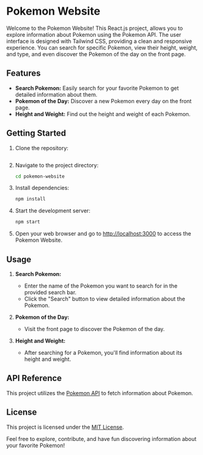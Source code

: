 # Pokemon Website

Welcome to the Pokemon Website! This React.js project, allows you to explore information about Pokemon using the Pokemon API. The user interface is designed with Tailwind CSS, providing a clean and responsive experience. You can search for specific Pokemon, view their height, weight, and type, and even discover the Pokemon of the day on the front page.

## Features

- **Search Pokemon:** Easily search for your favorite Pokemon to get detailed information about them.
- **Pokemon of the Day:** Discover a new Pokemon every day on the front page.
- **Height and Weight:** Find out the height and weight of each Pokemon.

## Getting Started

1. Clone the repository:

    ```bash
    
    ```

2. Navigate to the project directory:

    ```bash
    cd pokemon-website
    ```

3. Install dependencies:

    ```bash
    npm install
    ```

4. Start the development server:

    ```bash
    npm start
    ```

5. Open your web browser and go to [http://localhost:3000](http://localhost:3000) to access the Pokemon Website.

## Usage

1. **Search Pokemon:**
    - Enter the name of the Pokemon you want to search for in the provided search bar.
    - Click the "Search" button to view detailed information about the Pokemon.

2. **Pokemon of the Day:**
    - Visit the front page to discover the Pokemon of the day.

3. **Height and Weight:**
    - After searching for a Pokemon, you'll find information about its height and weight.

## API Reference

This project utilizes the [Pokemon API](https://pokeapi.co/) to fetch information about Pokemon.

## License

This project is licensed under the [MIT License](LICENSE).

Feel free to explore, contribute, and have fun discovering information about your favorite Pokemon!
